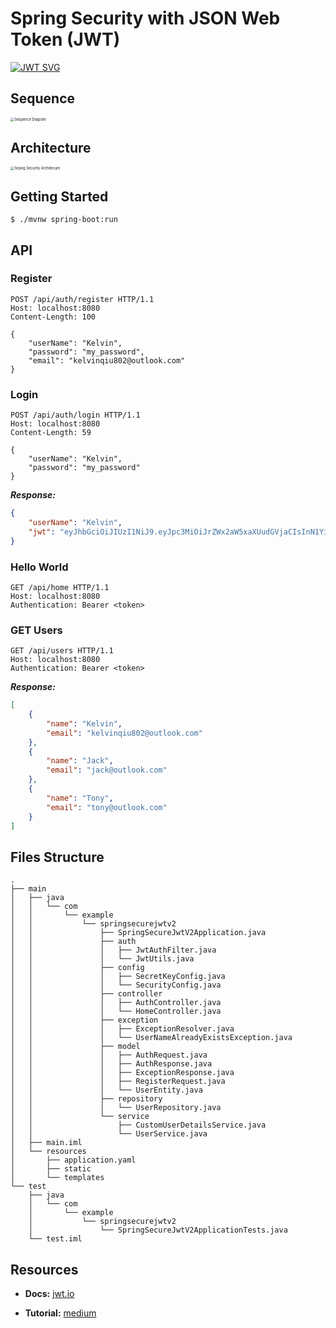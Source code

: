 # Spring Security with JSON Web Token (JWT)

[![JWT SVG](https://jwt.io/img/badge.svg)](https://jwt.io/)

## Sequence

<img src="https://imgbed.codingkelvin.fun/uPic/IMG_0025aslkdfjwqergijergi3u42oiejgerwf.jpg" alt="Sequence Diagram" style="zoom:40%;" />

## Architecture

<img src="https://imgbed.codingkelvin.fun/uPic/wfwkjefkwjhwkjhdkjqwe.jpg" alt="Srping Security Architecure" style="zoom:40%;" />

## Getting Started

```shell
$ ./mvnw spring-boot:run
```

## API

### Register

```http
POST /api/auth/register HTTP/1.1
Host: localhost:8080
Content-Length: 100

{
    "userName": "Kelvin",
    "password": "my_password",
    "email": "kelvinqiu802@outlook.com"
}
```

### Login

```http
POST /api/auth/login HTTP/1.1
Host: localhost:8080
Content-Length: 59

{
    "userName": "Kelvin",
    "password": "my_password"
}
```

***Response:***

```json
{
    "userName": "Kelvin",
    "jwt": "eyJhbGciOiJIUzI1NiJ9.eyJpc3MiOiJrZWx2aW5xaXUudGVjaCIsInN1YiI6IktlbHZpbiIsImV4cCI6MTcxMDA3ODI1OCwiaWF0IjoxNzEwMDc4MTk4fQ.18kv0hko5pW8DW_YmOI766CzGts_x-aS4tPXGRP5fN0"
}
```

### Hello World

```http
GET /api/home HTTP/1.1
Host: localhost:8080
Authentication: Bearer <token>
```

### GET Users

```http
GET /api/users HTTP/1.1
Host: localhost:8080
Authentication: Bearer <token>
```

***Response:***

```json
[
    {
        "name": "Kelvin",
        "email": "kelvinqiu802@outlook.com"
    },
    {
        "name": "Jack",
        "email": "jack@outlook.com"
    },
    {
        "name": "Tony",
        "email": "tony@outlook.com"
    }
]
```

## Files Structure

```
.
├── main
│   ├── java
│   │   └── com
│   │       └── example
│   │           └── springsecurejwtv2
│   │               ├── SpringSecureJwtV2Application.java
│   │               ├── auth
│   │               │   ├── JwtAuthFilter.java
│   │               │   └── JwtUtils.java
│   │               ├── config
│   │               │   ├── SecretKeyConfig.java
│   │               │   └── SecurityConfig.java
│   │               ├── controller
│   │               │   ├── AuthController.java
│   │               │   └── HomeController.java
│   │               ├── exception
│   │               │   ├── ExceptionResolver.java
│   │               │   └── UserNameAlreadyExistsException.java
│   │               ├── model
│   │               │   ├── AuthRequest.java
│   │               │   ├── AuthResponse.java
│   │               │   ├── ExceptionResponse.java
│   │               │   ├── RegisterRequest.java
│   │               │   └── UserEntity.java
│   │               ├── repository
│   │               │   └── UserRepository.java
│   │               └── service
│   │                   ├── CustomUserDetailsService.java
│   │                   └── UserService.java
│   ├── main.iml
│   └── resources
│       ├── application.yaml
│       ├── static
│       └── templates
└── test
    ├── java
    │   └── com
    │       └── example
    │           └── springsecurejwtv2
    │               └── SpringSecureJwtV2ApplicationTests.java
    └── test.iml
```

## Resources

- **Docs:** [jwt.io](https://jwt.io/)

- **Tutorial:** [medium](https://medium.com/code-with-farhan/spring-security-jwt-authentication-authorization-a2c6860be3cf)
